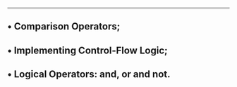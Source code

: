 -----------------------------------------------------------------------------
• Comparison Operators;
-----------------------------------------------------------------------------
• Implementing Control-Flow Logic;
-----------------------------------------------------------------------------
• Logical Operators: and, or and not.
-----------------------------------------------------------------------------
